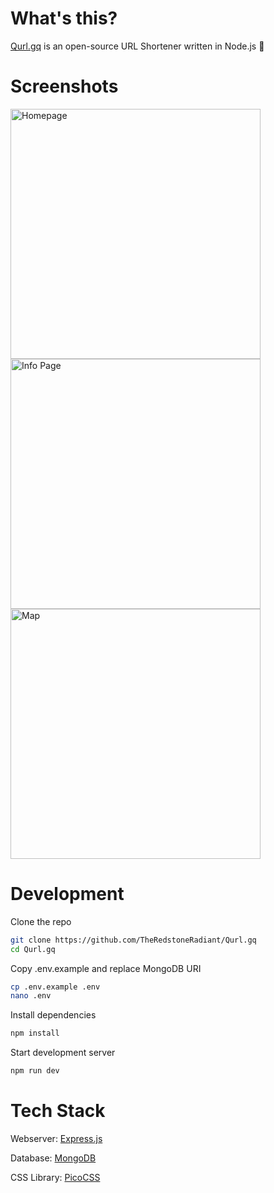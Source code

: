 # What's this?

[Qurl.gq](https://qurl.gq) is an open-source URL Shortener written in Node.js 🔗 

# Screenshots

<a href="https://qurl.gq">
  <img height="400" alt="Homepage" src="https://user-images.githubusercontent.com/97064249/195446316-9442778e-7aa5-4c96-b051-202a58442881.png">
</a>

<a href="https://qurl.gq/glnh4/info">
  <img height="400" alt="Info Page" src="https://user-images.githubusercontent.com/97064249/195446416-aec6fdbb-4cb9-4500-babb-771c3818181d.png">
</a>

<a href="https://qurl.gq/glnh4/info">
  <img height="400" alt="Map" src="https://user-images.githubusercontent.com/97064249/195446479-f638ece3-b796-4c29-9d8a-320ad369fc33.png">
</a>

# Development

Clone the repo
```bash
git clone https://github.com/TheRedstoneRadiant/Qurl.gq
cd Qurl.gq
```

Copy .env.example and replace MongoDB URI
```bash
cp .env.example .env
nano .env
```

Install dependencies
```bash
npm install
```

Start development server
```bash
npm run dev
````

# Tech Stack
Webserver: [Express.js](https://expressjs.com)

Database: [MongoDB](https://www.mongodb.com)

CSS Library: [PicoCSS](https://picocss.com)
